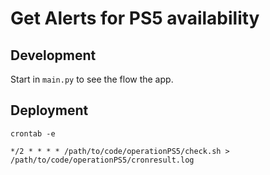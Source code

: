 # Get Alerts for PS5 availability

## Development
Start in `main.py` to see the flow the app. 

## Deployment
    
    crontab -e
 
    */2 * * * * /path/to/code/operationPS5/check.sh > /path/to/code/operationPS5/cronresult.log
